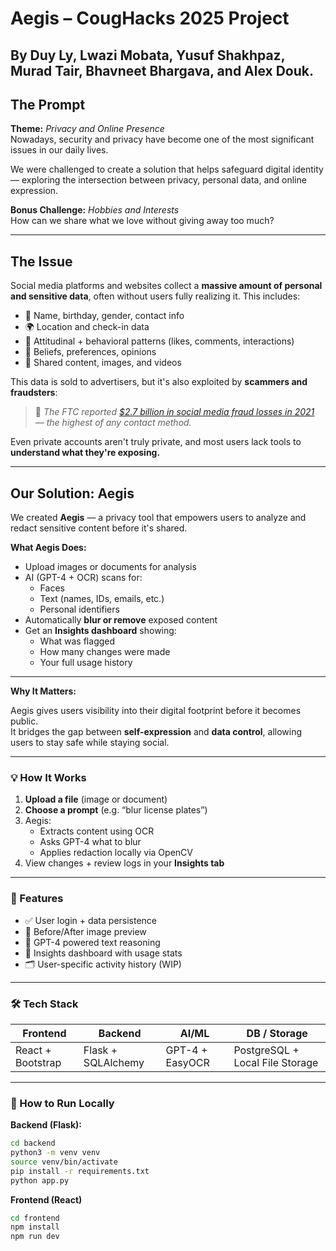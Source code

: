 # Aegis – CougHacks 2025 Project  

## By Duy Ly, Lwazi Mobata, Yusuf Shakhpaz, Murad Tair, Bhavneet Bhargava, and Alex Douk.

## The Prompt

**Theme:** *Privacy and Online Presence*  
Nowadays, security and privacy have become one of the most significant issues in our daily lives.  
>  
We were challenged to create a solution that helps safeguard digital identity — exploring the intersection between privacy, personal data, and online expression.

**Bonus Challenge:** *Hobbies and Interests*  
How can we share what we love without giving away too much?

---

## The Issue

Social media platforms and websites collect a **massive amount of personal and sensitive data**, often without users fully realizing it. This includes:

- 🎂 Name, birthday, gender, contact info  
- 🌍 Location and check-in data  
- 🧠 Attitudinal + behavioral patterns (likes, comments, interactions)  
- 🙏 Beliefs, preferences, opinions  
- 📸 Shared content, images, and videos

This data is sold to advertisers, but it's also exploited by **scammers and fraudsters**:

> 💸 *The FTC reported [$2.7 billion in social media fraud losses in 2021](https://www.techtarget.com/whatis/feature/6-common-social-media-privacy-issues) — the highest of any contact method.*

Even private accounts aren't truly private, and most users lack tools to **understand what they're exposing.**

---

## Our Solution: Aegis

We created **Aegis** — a privacy tool that empowers users to analyze and redact sensitive content before it's shared.

**What Aegis Does:**

- Upload images or documents for analysis
- AI (GPT-4 + OCR) scans for:
  - Faces
  - Text (names, IDs, emails, etc.)
  - Personal identifiers
- Automatically **blur or remove** exposed content
- Get an **Insights dashboard** showing:
  - What was flagged
  - How many changes were made
  - Your full usage history

---

**Why It Matters:**

Aegis gives users visibility into their digital footprint before it becomes public.  
It bridges the gap between **self-expression** and **data control**, allowing users to stay safe while staying social.

---

### 💡 How It Works

1. **Upload a file** (image or document)
2. **Choose a prompt** (e.g. “blur license plates”)
3. Aegis:
   - Extracts content using OCR
   - Asks GPT-4 what to blur
   - Applies redaction locally via OpenCV
4. View changes + review logs in your **Insights tab**

---

### 🧪 Features

- ✅ User login + data persistence
- 📸 Before/After image preview
- 🧠 GPT-4 powered text reasoning
- 🧾 Insights dashboard with usage stats
- 🗂️ User-specific activity history (WIP)

---

### 🛠️ Tech Stack

| Frontend   | Backend    | AI/ML        | DB / Storage      |
|------------|------------|--------------|-------------------|
| React + Bootstrap | Flask + SQLAlchemy | GPT-4 + EasyOCR | PostgreSQL + Local File Storage |

---

### 🚀 How to Run Locally

**Backend (Flask):**
```bash
cd backend
python3 -m venv venv
source venv/bin/activate
pip install -r requirements.txt
python app.py
```

**Frontend (React)**
```bash
cd frontend
npm install
npm run dev
```
